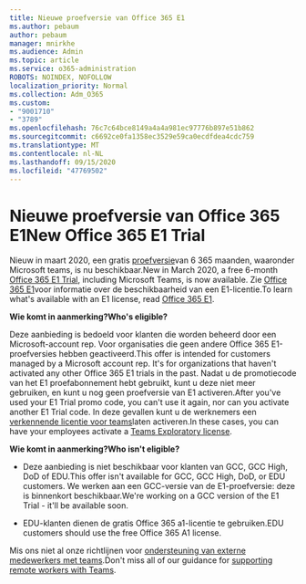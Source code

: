```yaml
---
title: Nieuwe proefversie van Office 365 E1
ms.author: pebaum
author: pebaum
manager: mnirkhe
ms.audience: Admin
ms.topic: article
ms.service: o365-administration
ROBOTS: NOINDEX, NOFOLLOW
localization_priority: Normal
ms.collection: Adm_O365
ms.custom:
- "9001710"
- "3789"
ms.openlocfilehash: 76c7c64bce8149a4a4a981ec97776b897e51b862
ms.sourcegitcommit: c6692ce0fa1358ec3529e59ca0ecdfdea4cdc759
ms.translationtype: MT
ms.contentlocale: nl-NL
ms.lasthandoff: 09/15/2020
ms.locfileid: "47769502"
---
```

# <a name="new-office-365-e1-trial"></a><span data-ttu-id="62a06-102">Nieuwe proefversie van Office 365 E1</span><span class="sxs-lookup"><span data-stu-id="62a06-102">New Office 365 E1 Trial</span></span>

<span data-ttu-id="62a06-103">Nieuw in maart 2020, een gratis [proefversie](https://docs.microsoft.com/MicrosoftTeams/e1-trial-license)van 6 365 maanden, waaronder Microsoft teams, is nu beschikbaar.</span><span class="sxs-lookup"><span data-stu-id="62a06-103">New in March 2020, a free 6-month [Office 365 E1 Trial](https://docs.microsoft.com/MicrosoftTeams/e1-trial-license), including Microsoft Teams, is now available.</span></span> <span data-ttu-id="62a06-104">Zie [Office 365 E1](https://www.microsoft.com/microsoft-365/business/office-365-enterprise-e1-business-software)voor informatie over de beschikbaarheid van een E1-licentie.</span><span class="sxs-lookup"><span data-stu-id="62a06-104">To learn what's available with an E1 license, read [Office 365 E1](https://www.microsoft.com/microsoft-365/business/office-365-enterprise-e1-business-software).</span></span>

<span data-ttu-id="62a06-105">**Wie komt in aanmerking?**</span><span class="sxs-lookup"><span data-stu-id="62a06-105">**Who's eligible?**</span></span>

<span data-ttu-id="62a06-106">Deze aanbieding is bedoeld voor klanten die worden beheerd door een Microsoft-account rep. Voor organisaties die geen andere Office 365 E1-proefversies hebben geactiveerd.</span><span class="sxs-lookup"><span data-stu-id="62a06-106">This offer is intended for customers managed by a Microsoft account rep. It's for organizations that haven't activated any other Office 365 E1 trials in the past.</span></span> <span data-ttu-id="62a06-107">Nadat u de promotiecode van het E1 proefabonnement hebt gebruikt, kunt u deze niet meer gebruiken, en kunt u nog geen proefversie van E1 activeren.</span><span class="sxs-lookup"><span data-stu-id="62a06-107">After you've used your E1 Trial promo code, you can't use it again, nor can you activate another E1 Trial code.</span></span> <span data-ttu-id="62a06-108">In deze gevallen kunt u de werknemers een [verkennende licentie voor teams](https://docs.microsoft.com/MicrosoftTeams/teams-exploratory)laten activeren.</span><span class="sxs-lookup"><span data-stu-id="62a06-108">In these cases, you can have your employees activate a [Teams Exploratory license](https://docs.microsoft.com/MicrosoftTeams/teams-exploratory).</span></span>

<span data-ttu-id="62a06-109">**Wie komt in aanmerking?**</span><span class="sxs-lookup"><span data-stu-id="62a06-109">**Who isn't eligible?**</span></span>

- <span data-ttu-id="62a06-110">Deze aanbieding is niet beschikbaar voor klanten van GCC, GCC High, DoD of EDU.</span><span class="sxs-lookup"><span data-stu-id="62a06-110">This offer isn't available for GCC, GCC High, DoD, or EDU customers.</span></span> <span data-ttu-id="62a06-111">We werken aan een GCC-versie van de E1-proefversie: deze is binnenkort beschikbaar.</span><span class="sxs-lookup"><span data-stu-id="62a06-111">We're working on a GCC version of the E1 Trial - it'll be available soon.</span></span>

 - <span data-ttu-id="62a06-112">EDU-klanten dienen de gratis Office 365 a1-licentie te gebruiken.</span><span class="sxs-lookup"><span data-stu-id="62a06-112">EDU customers should use the free Office 365 A1 license.</span></span>

<span data-ttu-id="62a06-113">Mis ons niet al onze richtlijnen voor [ondersteuning van externe medewerkers met teams](https://docs.microsoft.com/MicrosoftTeams/support-remote-work-with-teams).</span><span class="sxs-lookup"><span data-stu-id="62a06-113">Don't miss all of our guidance for [supporting remote workers with Teams](https://docs.microsoft.com/MicrosoftTeams/support-remote-work-with-teams).</span></span>
